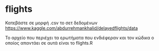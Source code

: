 # flights
Κατεβάστε σε μορφή .csv το σετ δεδομένων
https://www.kaggle.com/abdurrehmankhalid/delayedflights/data

To αρχείο που περιέχει τα ερωτήματα που ενδιέφεραν και τον κώδικα ο οποίος απαντάει σε αυτά είναι το flights.R

